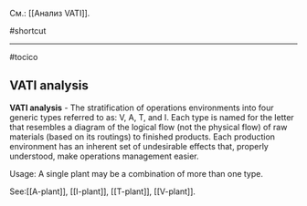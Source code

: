 См.: [[Анализ VATI]].

#shortcut




<hr/>

#tocico

## VATI analysis

<b>VATI analysis</b> - The stratification of operations environments into four generic types referred to as: V, A, T, and I.  Each type is named for the letter that resembles a diagram of the logical flow (not the physical flow) of raw materials (based on its routings) to finished products. Each production environment has an inherent set of undesirable effects that, properly understood, make operations management easier.  


Usage: A single plant may be a combination of more than one type. 



See:[[A-plant]], [[I-plant]], [[T-plant]], [[V-plant]].
